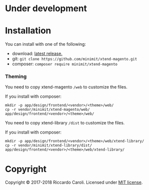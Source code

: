 
# Under development

# Installation

You can install with one of the following:
* download: [latest release.](https://github.com/minimit/xtend-magento/releases/latest)
* git: `git clone https://github.com/minimit/xtend-magento.git`
* composer: `composer require minimit/xtend-magento`

### Theming

You need to copy xtend-magento `/web` to customize the files.

If you install with composer:
```
mkdir -p app/design/frontend/<vendor>/<theme>/web/
cp -r vendor/minimit/xtend-magento/web/ app/design/frontend/<vendor>/<theme>/web/
```

You need to copy xtend-library `/dist` to customize the files.

If you install with composer:
```
mkdir -p app/design/frontend/<vendor>/<theme>/web/xtend-library/
cp -r vendor/minimit/xtend-library/dist/ app/design/frontend/<vendor>/<theme>/web/xtend-library/
```

# Copyright

Copyright © 2017-2018 Riccardo Caroli. Licensed under [MIT license](http://www.opensource.org/licenses/mit-license.php).

